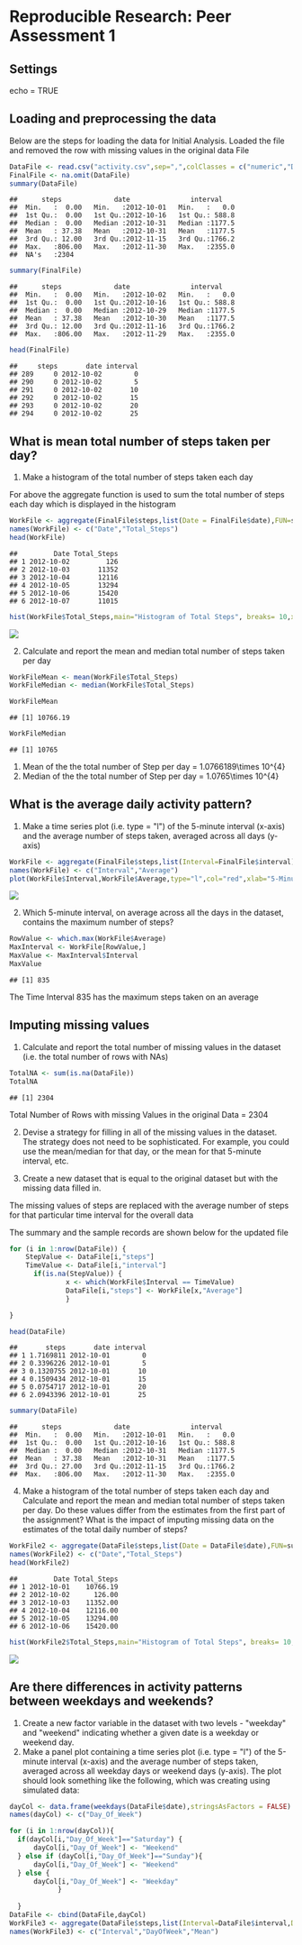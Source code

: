 # Reproducible Research: Peer Assessment 1
## Settings
echo = TRUE

## Loading and preprocessing the data

Below are the steps for loading the data for Initial Analysis.
Loaded the file and removed the row with missing values in the original data File

```r
DataFile <- read.csv("activity.csv",sep=",",colClasses = c("numeric","Date","numeric"))
FinalFile <- na.omit(DataFile)
summary(DataFile)
```

```
##      steps             date               interval     
##  Min.   :  0.00   Min.   :2012-10-01   Min.   :   0.0  
##  1st Qu.:  0.00   1st Qu.:2012-10-16   1st Qu.: 588.8  
##  Median :  0.00   Median :2012-10-31   Median :1177.5  
##  Mean   : 37.38   Mean   :2012-10-31   Mean   :1177.5  
##  3rd Qu.: 12.00   3rd Qu.:2012-11-15   3rd Qu.:1766.2  
##  Max.   :806.00   Max.   :2012-11-30   Max.   :2355.0  
##  NA's   :2304
```

```r
summary(FinalFile)
```

```
##      steps             date               interval     
##  Min.   :  0.00   Min.   :2012-10-02   Min.   :   0.0  
##  1st Qu.:  0.00   1st Qu.:2012-10-16   1st Qu.: 588.8  
##  Median :  0.00   Median :2012-10-29   Median :1177.5  
##  Mean   : 37.38   Mean   :2012-10-30   Mean   :1177.5  
##  3rd Qu.: 12.00   3rd Qu.:2012-11-16   3rd Qu.:1766.2  
##  Max.   :806.00   Max.   :2012-11-29   Max.   :2355.0
```

```r
head(FinalFile)
```

```
##     steps       date interval
## 289     0 2012-10-02        0
## 290     0 2012-10-02        5
## 291     0 2012-10-02       10
## 292     0 2012-10-02       15
## 293     0 2012-10-02       20
## 294     0 2012-10-02       25
```

## What is mean total number of steps taken per day?

1. Make a histogram of the total number of steps taken each day

For above the aggregate function is used to sum the total number of steps each day which is displayed in the histogram



```r
WorkFile <- aggregate(FinalFile$steps,list(Date = FinalFile$date),FUN=sum)
names(WorkFile) <- c("Date","Total_Steps")
head(WorkFile)
```

```
##         Date Total_Steps
## 1 2012-10-02         126
## 2 2012-10-03       11352
## 3 2012-10-04       12116
## 4 2012-10-05       13294
## 5 2012-10-06       15420
## 6 2012-10-07       11015
```

```r
hist(WorkFile$Total_Steps,main="Histogram of Total Steps", breaks= 10,xlab="Daily - Total Number of Steps",col="blue")
```

![](PA1_template_files/figure-html/unnamed-chunk-2-1.png) 

2. Calculate and report the mean and median total number of steps taken per day


```r
WorkFileMean <- mean(WorkFile$Total_Steps)
WorkFileMedian <- median(WorkFile$Total_Steps)

WorkFileMean
```

```
## [1] 10766.19
```

```r
WorkFileMedian
```

```
## [1] 10765
```

1. Mean of the the total number of Step per day = 1.0766189\times 10^{4}
2. Median of the the total number of Step per day = 1.0765\times 10^{4}

## What is the average daily activity pattern?

1. Make a time series plot (i.e. type = "l") of the 5-minute interval (x-axis)
and the average number of steps taken, averaged across all days (y-axis)



```r
WorkFile <- aggregate(FinalFile$steps,list(Interval=FinalFile$interval),FUN=mean)
names(WorkFile) <- c("Interval","Average")
plot(WorkFile$Interval,WorkFile$Average,type="l",col="red",xlab="5-Minute Interval Time",ylab="Average Number of Steps")
```

![](PA1_template_files/figure-html/unnamed-chunk-4-1.png) 

2. Which 5-minute interval, on average across all the days in the dataset,
contains the maximum number of steps?


```r
RowValue <- which.max(WorkFile$Average)
MaxInterval <- WorkFile[RowValue,]
MaxValue <- MaxInterval$Interval
MaxValue
```

```
## [1] 835
```

The Time Interval 835 has the maximum steps taken on an average

## Imputing missing values

1. Calculate and report the total number of missing values in the dataset
(i.e. the total number of rows with NAs)

```r
TotalNA <- sum(is.na(DataFile))
TotalNA
```

```
## [1] 2304
```

Total Number of Rows with missing Values in the original Data = 2304


2. Devise a strategy for filling in all of the missing values in the dataset. The
strategy does not need to be sophisticated. For example, you could use
the mean/median for that day, or the mean for that 5-minute interval, etc.

3. Create a new dataset that is equal to the original dataset but with the
missing data filled in.


The missing values of steps are replaced with the average number of steps for that particular time interval for the overall data

The summary and the sample records are shown below for the updated file


```r
for (i in 1:nrow(DataFile)) {
    StepValue <- DataFile[i,"steps"]
    TimeValue <- DataFile[i,"interval"]
      if(is.na(StepValue)) {
              x <- which(WorkFile$Interval == TimeValue)
              DataFile[i,"steps"] <- WorkFile[x,"Average"]
              }

}

head(DataFile)
```

```
##       steps       date interval
## 1 1.7169811 2012-10-01        0
## 2 0.3396226 2012-10-01        5
## 3 0.1320755 2012-10-01       10
## 4 0.1509434 2012-10-01       15
## 5 0.0754717 2012-10-01       20
## 6 2.0943396 2012-10-01       25
```

```r
summary(DataFile)
```

```
##      steps             date               interval     
##  Min.   :  0.00   Min.   :2012-10-01   Min.   :   0.0  
##  1st Qu.:  0.00   1st Qu.:2012-10-16   1st Qu.: 588.8  
##  Median :  0.00   Median :2012-10-31   Median :1177.5  
##  Mean   : 37.38   Mean   :2012-10-31   Mean   :1177.5  
##  3rd Qu.: 27.00   3rd Qu.:2012-11-15   3rd Qu.:1766.2  
##  Max.   :806.00   Max.   :2012-11-30   Max.   :2355.0
```

4. Make a histogram of the total number of steps taken each day and Calculate
and report the mean and median total number of steps taken per day. Do
these values differ from the estimates from the first part of the assignment?
What is the impact of imputing missing data on the estimates of the total
daily number of steps?


```r
WorkFile2 <- aggregate(DataFile$steps,list(Date = DataFile$date),FUN=sum)
names(WorkFile2) <- c("Date","Total_Steps")
head(WorkFile2)
```

```
##         Date Total_Steps
## 1 2012-10-01    10766.19
## 2 2012-10-02      126.00
## 3 2012-10-03    11352.00
## 4 2012-10-04    12116.00
## 5 2012-10-05    13294.00
## 6 2012-10-06    15420.00
```

```r
hist(WorkFile2$Total_Steps,main="Histogram of Total Steps", breaks= 10,xlab="Daily - Total Number of Steps",col="green")
```

![](PA1_template_files/figure-html/unnamed-chunk-8-1.png) 


## Are there differences in activity patterns between weekdays and weekends?

1. Create a new factor variable in the dataset with two levels - "weekday"
and "weekend" indicating whether a given date is a weekday or weekend
day.
2. Make a panel plot containing a time series plot (i.e. type = "l") of the
5-minute interval (x-axis) and the average number of steps taken, averaged
across all weekday days or weekend days (y-axis). The plot should look
something like the following, which was creating using simulated data:


```r
dayCol <- data.frame(weekdays(DataFile$date),stringsAsFactors = FALSE)
names(dayCol) <- c("Day_Of_Week")

for (i in 1:nrow(dayCol)){
  if(dayCol[i,"Day_Of_Week"]=="Saturday") {
      dayCol[i,"Day_Of_Week"] <- "Weekend"
  } else if (dayCol[i,"Day_Of_Week"]=="Sunday"){
      dayCol[i,"Day_Of_Week"] <- "Weekend"  
  } else {
      dayCol[i,"Day_Of_Week"] <- "Weekday"        
            }
              
  }
DataFile <- cbind(DataFile,dayCol)
WorkFile3 <- aggregate(DataFile$steps,list(Interval=DataFile$interval,DayOfWeek=DataFile$Day_Of_Week),FUN=mean)
names(WorkFile3) <- c("Interval","DayOfWeek","Mean")
```
